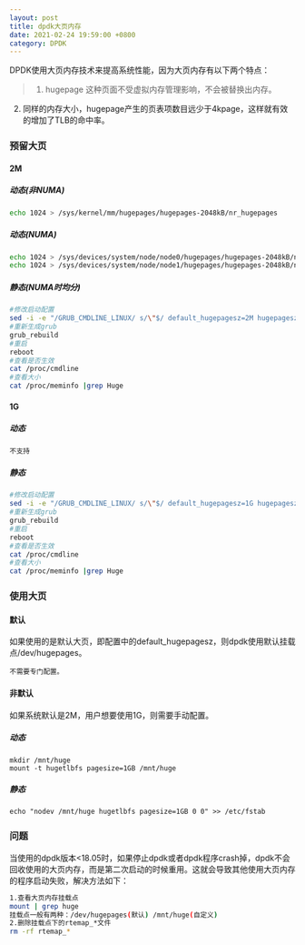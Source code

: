 ```yaml
---
layout: post
title: dpdk大页内存
date: 2021-02-24 19:59:00 +0800
category: DPDK
---
```

DPDK使用大页内存技术来提高系统性能，因为大页内存有以下两个特点：<br/>
> 1. hugepage 这种页面不受虚拟内存管理影响，不会被替换出内存。<br/>
2. 同样的内存大小，hugepage产生的页表项数目远少于4kpage，这样就有效的增加了TLB的命中率。<br/>

### 预留大页
#### 2M
##### 动态(非NUMA)
```bash
echo 1024 > /sys/kernel/mm/hugepages/hugepages-2048kB/nr_hugepages
```
##### 动态(NUMA)
```bash
echo 1024 > /sys/devices/system/node/node0/hugepages/hugepages-2048kB/nr_hugepages
echo 1024 > /sys/devices/system/node/node1/hugepages/hugepages-2048kB/nr_hugepages
```
##### 静态(NUMA时均分)
```bash
#修改启动配置
sed -i -e "/GRUB_CMDLINE_LINUX/ s/\"$/ default_hugepagesz=2M hugepagesz=2M hugepages=1024\"/" /etc/default/grub
#重新生成grub
grub_rebuild
#重启
reboot
#查看是否生效
cat /proc/cmdline
#查看大小
cat /proc/meminfo |grep Huge
```
#### 1G
##### 动态
```bash
不支持
```
##### 静态
```bash
#修改启动配置
sed -i -e "/GRUB_CMDLINE_LINUX/ s/\"$/ default_hugepagesz=1G hugepagesz=1G hugepages=64\"/" /etc/default/grub
#重新生成grub
grub_rebuild
#重启
reboot
#查看是否生效
cat /proc/cmdline
#查看大小
cat /proc/meminfo |grep Huge
```
### 使用大页
#### 默认
如果使用的是默认大页，即配置中的default_hugepagesz，则dpdk使用默认挂载点/dev/hugepages。
```
不需要专门配置。
```
#### 非默认
如果系统默认是2M，用户想要使用1G，则需要手动配置。
##### 动态
```
mkdir /mnt/huge
mount -t hugetlbfs pagesize=1GB /mnt/huge
```
##### 静态
```
echo "nodev /mnt/huge hugetlbfs pagesize=1GB 0 0" >> /etc/fstab
```
### 问题
当使用的dpdk版本<18.05时，如果停止dpdk或者dpdk程序crash掉，dpdk不会回收使用的大页内存，而是第二次启动的时候重用。这就会导致其他使用大页内存的程序启动失败，解决方法如下：
```bash
1.查看大页内存挂载点
mount | grep huge
挂载点一般有两种：/dev/hugepages(默认) /mnt/huge(自定义)
2.删除挂载点下的rtemap_*文件
rm -rf rtemap_*
```